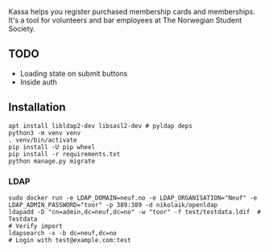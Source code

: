 Kassa helps you register purchased membership cards and memberships. It's a tool for volunteers and bar employees at The Norwegian Student Society.

## TODO
* Loading state on submit buttons
* Inside auth

## Installation
    apt install libldap2-dev libsasl2-dev # pyldap deps
    python3 -m venv venv
    . venv/bin/activate
    pip install -U pip wheel
    pip install -r requirements.txt
    python manage.py migrate

### LDAP
    sudo docker run -e LDAP_DOMAIN=neuf.no -e LDAP_ORGANISATION="Neuf" -e LDAP_ADMIN_PASSWORD="toor" -p 389:389 -d nikolaik/openldap
    ldapadd -D "cn=admin,dc=neuf,dc=no" -w "toor" -f test/testdata.ldif  # Testdata
    # Verify import
    ldapsearch -x -b dc=neuf,dc=no
    # Login with test@example.com:test